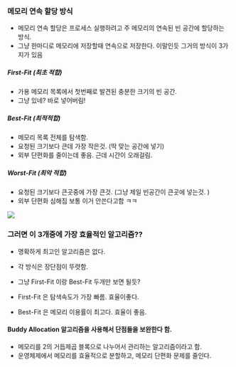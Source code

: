 
### 메모리 연속 할당 방식

- 메모리 연속 할당은 프로세스 실행하려고 주 메모리의 연속된 빈 공간에 할당하는 방식.
- 그냥 한마디로 메모리에 저장할때 연속으로 저장한다. 이말인듯 그거의 방식이 3가지가 있음


##### First-Fit (최초 적합)

- 가용 메모리 목록에서 첫번째로 발견된 충분한 크기의 빈 공간. 
- 그냥 있네? 바로 넣어버림!

##### Best-Fit (최적적합)

- 메모리 목록 전체를 탐색함. 
- 요청된 크기보다 큰데 가장 작은것. (딱 맞는 공간에 넣기)
- 외부 단편화를 줄이는데 좋음. 근데 시간이 오래걸림.
##### Worst-Fit (최악 적합)

- 요청된 크기보다 큰곳중에 가장 큰것. (그냥 제일 빈공간이 큰곳에 넣는것. )
- 외부 단편화 심해짐 보통 이거 안쓴다고함 ㅋㅋ

![](https://i.imgur.com/j8AnffX.png)

### 그러면 이 3개중에 가장 효율적인 알고리즘??

- 명확하게 최고인 알고리즘은 없다.
- 각 방식은 장단점이 뚜렷함. 

- 그냥 First-Fit 이랑 Best-Fit 두개만 보면 될듯? 
- First-Fit 은 탐색속도가 가장 빠름. 효율이좋다. 
- Best-Fit 은 메모리 이용률이 최고다. 효율이 좋음. 

#### Buddy Allocation 알고리즘을 사용해서 단점들을 보완한다 함. 

- 메모리를 2의 거듭제곱 블록으로 나누어서 관리하는 알고리즘이라고 함. 
- 운영체제에서 메모리를 효율적으로 분할하고, 메모리 단편화 문제를 줄인다. 


